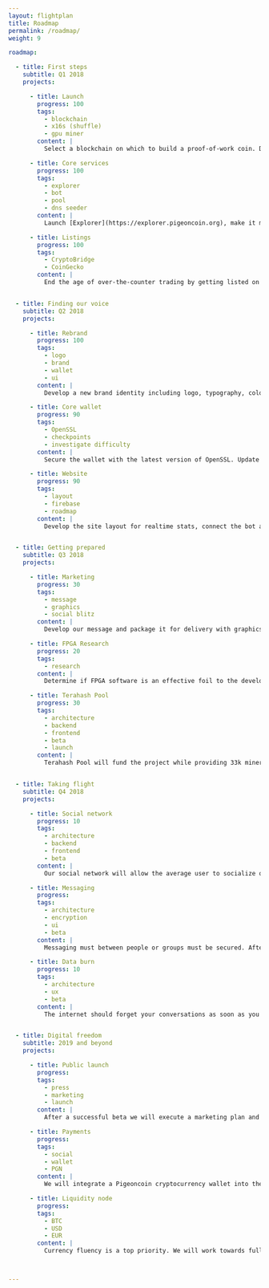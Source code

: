 ```yaml
---
layout: flightplan
title: Roadmap
permalink: /roadmap/
weight: 9

roadmap:

  - title: First steps
    subtitle: Q1 2018
    projects:

      - title: Launch
        progress: 100
        tags:
          - blockchain
          - x16s (shuffle)
          - gpu miner
        content: |
          Select a blockchain on which to build a proof-of-work coin. Develop X16S (shuffle) algorithm designed for small miners. Launch with CPU solo mining and later release a GPU miner.

      - title: Core services
        progress: 100
        tags:
          - explorer
          - bot
          - pool
          - dns seeder
        content: |
          Launch [Explorer](https://explorer.pigeoncoin.org), make it mobile friendly. Release a Discord bot, give it access to live metrics. Launch the temporary [pool](https://pool.pigeoncoin.org) with a 1% fee and make it stable.

      - title: Listings
        progress: 100
        tags:
          - CryptoBridge
          - CoinGecko
        content: |
          End the age of over-the-counter trading by getting listed on CryptoBridge. Also get listed on CoinGecko so everyone has access to a robust price history API.


  - title: Finding our voice
    subtitle: Q2 2018
    projects:

      - title: Rebrand
        progress: 100
        tags:
          - logo
          - brand
          - wallet
          - ui
        content: |
          Develop a new brand identity including logo, typography, colors, data display, and user-interface mockups for a future social media application.

      - title: Core wallet
        progress: 90
        tags:
          - OpenSSL
          - checkpoints
          - investigate difficulty
        content: |
          Secure the wallet with the latest version of OpenSSL. Update checkpoints to prevent blockchain branching. Investigate difficulty algorithms.

      - title: Website
        progress: 90
        tags:
          - layout
          - firebase
          - roadmap
        content: |
          Develop the site layout for realtime stats, connect the bot and website to Firebase realtime api, launch the roadmap.


  - title: Getting prepared
    subtitle: Q3 2018
    projects:

      - title: Marketing
        progress: 30
        tags:
          - message
          - graphics
          - social blitz
        content: |
          Develop our message and package it for delivery with graphics. Deliver to social media with interviews and community ~~spam~~ initiative.

      - title: FPGA Research
        progress: 20
        tags:
          - research
        content: |
          Determine if FPGA software is an effective foil to the development of ASICs. Execute in the best interests of decentralized mining.

      - title: Terahash Pool
        progress: 30
        tags:
          - architecture
          - backend
          - frontend
          - beta
          - launch
        content: |
          Terahash Pool will fund the project while providing 33k miners with fee-as-investment voting, realtime notifications, adjustable payments, and DDoS protection.


  - title: Taking flight
    subtitle: Q4 2018
    projects:

      - title: Social network
        progress: 10
        tags:
          - architecture
          - backend
          - frontend
          - beta
        content: |
          Our social network will allow the average user to socialize online without their data being collected and sold. After we design and build the network, we will release a private beta mobile app.

      - title: Messaging
        progress:
        tags:
          - architecture
          - encryption
          - ui
          - beta
        content: |
          Messaging must between people or groups must be secured. After selecting a reliable encryption method, we will add Messaging to our private beta.

      - title: Data burn
        progress: 10
        tags:
          - architecture
          - ux
          - beta
        content: |
          The internet should forget your conversations as soon as you've forgotten them. Since we are not selling data, burning data is no problem.


  - title: Digital freedom
    subtitle: 2019 and beyond
    projects:

      - title: Public launch
        progress:
        tags:
          - press
          - marketing
          - launch
        content: |
          After a successful beta we will execute a marketing plan and release Pigeon to the public. A year of hard work will come to an end, and we'll let this bird fly!

      - title: Payments
        progress:
        tags:
          - social
          - wallet
          - PGN
        content: |
          We will integrate a Pigeoncoin cryptocurrency wallet into the mobile app. This will provide the general public with easy access to PGN, something no other cryptocurrency can claim.

      - title: Liquidity node
        progress:
        tags:
          - BTC
          - USD
          - EUR
        content: |
          Currency fluency is a top priority. We will work towards full liquidity with major fiat currencies, positioning Pigeon as a worldwide intermediary currency that is available to the general public.



---
```

